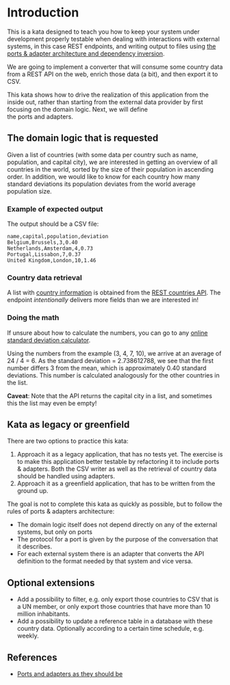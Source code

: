 # Introduction

This is a kata designed to teach you how to keep your system 
under development properly testable when dealing with interactions 
with external systems, in this case REST endpoints, and writing
output to files using
[the ports &amp; adapter architecture and dependency inversion](https://github.com/zhendrikse/tdd/wiki/Hexagonal-Architecture).

We are going to implement a converter that will consume some country data
from a REST API on the web, enrich those data (a bit), and then export 
it to CSV.

This kata shows how to drive the realization of this application
from the inside out, rather than starting from the external data provider 
by first focusing on the domain logic. Next, we will define  
the ports and adapters. 

## The domain logic that is requested

Given a list of countries (with some data per country such 
as name, population, and capital city), we are interested in getting 
an overview of all countries in the world, sorted by the 
size of their population in ascending order. In addition, 
we would like to know for each country how many standard deviations
its population deviates from the world average population size. 

### Example of expected output 

The output should be a CSV file:

  ```
  name,capital,population,deviation
  Belgium,Brussels,3,0.40
  Netherlands,Amsterdam,4,0.73
  Portugal,Lissabon,7,0.37
  United Kingdom,London,10,1.46 
  ```

### Country data retrieval

A list with 
[country information](https://restcountries.com/v3.1/all?fields=name,capital,population,cioc,region) 
is obtained from the [REST countries API](https://restcountries.com/). 
The endpoint _intentionally_ delivers more fields than we are interested in!

### Doing the math 

If unsure about how to calculate the numbers, you can go to any 
[online standard deviation calculator](https://www.mathsisfun.com/data/standard-deviation-calculator.html).

Using the numbers from the example (3, 4, 7, 10), we arrive at an average
of 24 / 4 = 6. As the standard deviation = 2.738612788, we see that the first number differs
3 from the mean, which is approximately 0.40 standard deviations. This number is calculated
analogously for the other countries in the list.

**Caveat**: 
Note that the API returns the capital city in a list, and sometimes this 
the list may even be empty!

## Kata as legacy or greenfield

There are two options to practice this kata:

1. Approach it as a legacy application, that has no tests yet.
   The exercise is to make this application better
   testable by refactoring it to include ports &amp; adapters.
   Both the CSV writer as well as the retrieval of country data
   should be handled using adapters.
2. Approach it as a greenfield application, that has to be written from the
   ground up.

The goal is not to complete this kata as quickly as possible, 
but to follow the rules of ports &amp; adapters architecture:

- The domain logic itself does not depend directly on
  any of the external systems, but only on ports
- The protocol for a port is given by the purpose of 
  the conversation that it describes.
- For each external system there is an adapter that converts
  the API definition to the format 
  needed by that system and vice versa.

## Optional extensions

- Add a possibility to filter, e.g. only export those countries to CSV that
  is a UN member, or only export those countries that have more than 10 million
  inhabitants.
- Add a possibility to update a reference table in a database with these
  country data. Optionally according to a certain time schedule, e.g. weekly.

## References

- [Ports and adapters as they should be](https://medium.com/wearewaes/ports-and-adapters-as-they-should-be-6aa5da8893b)
